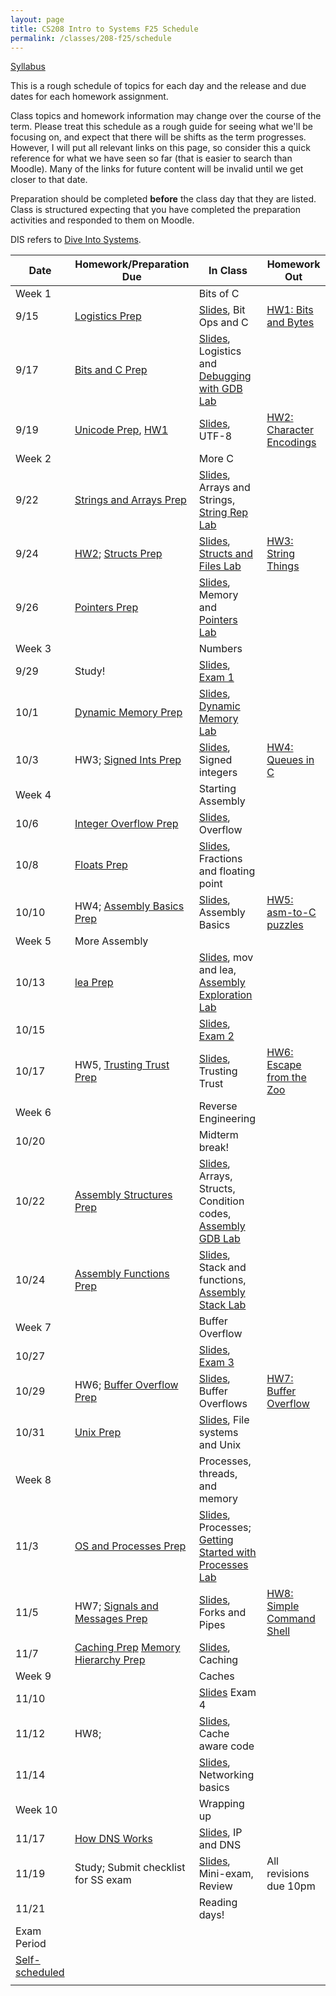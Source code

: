 ```yaml
---
layout: page
title: CS208 Intro to Systems F25 Schedule
permalink: /classes/208-f25/schedule
---
```


[Syllabus](syllabus)

This is a rough schedule of topics for each day and the release and due dates for each homework assignment.

Class topics and homework information may change over the course of the term. Please treat this schedule as a rough guide for seeing what we'll be focusing on, and expect that there will be shifts as the term progresses. However, I will put all relevant links on this page, so consider this a quick reference for what we have seen so far (that is easier to search than Moodle). Many of the links for future content will be invalid until we get closer to that date.

Preparation should be completed **before** the class day that they are listed. Class is structured expecting that you have completed the preparation activities and responded to them on Moodle.

DIS refers to [Dive Into Systems](https://diveintosystems.org/book/index.html).

| Date	| Homework/Preparation Due	| In Class |	Homework Out |
| ------- | --------------- | ------------- | -------------- |
| Week 1 | | Bits of C| |
| 9/15| [Logistics Prep](intro-logistics-prep) |  [Slides](), Bit Ops and C| [HW1: Bits and Bytes](hw1) |
| 9/17 | [Bits and C Prep](bits-c-prep) |  [Slides](https://docs.google.com/presentation/d/1mQ_tI4UWB0xVPrqaux1pCCNGKk_3tVcMWN6rrwCBLjc/edit?usp=sharing), Logistics and [Debugging with GDB Lab](c-gdb-lab)|	 |
| 9/19 | [Unicode Prep](unicode-prep), [HW1](hw1) | [Slides](https://docs.google.com/presentation/d/1KUi0jrs8UeXemMSyNfRSvCnf8j3MFFv0y3nOgGV1-aU/edit?usp=sharing), UTF-8|	 [HW2: Character Encodings](hw2) |
| Week 2 | | More C | |
| 9/22 |  [Strings and Arrays Prep](strings-prep)  | [Slides](https://docs.google.com/presentation/d/12CUWNNlhgl-NJ3fmvAnyxf3QyPXrgzCDLxOJV6kASJ4/edit?usp=sharing), Arrays and Strings, [String Rep Lab](char-rep-lab)	|  |
| 9/24 | [HW2](hw2); [Structs Prep](structs-prep)  |	[Slides](https://docs.google.com/presentation/d/10fLXS17QT_Rxf3JRab855Fnm4S4IdocfXMpiNLM_CWU/edit?usp=sharing), [Structs and Files Lab](structs-files-lab)	|[HW3: String Things](hw3) |
| 9/26 | [Pointers Prep](pointers-prep)  | [Slides](https://docs.google.com/presentation/d/1eul5sVl1u_siIX5Ou0nyXhDgrH4Ve_qCXgUyxwgYq9w/edit?usp=sharing), Memory and [Pointers Lab](pointers-lab) 	|  |
| Week 3 | |  Numbers | |
| 9/29 | Study!  |	[Slides](https://docs.google.com/presentation/d/16nVL6HKOmwamiC_-UP1o53df6ybZxKiIh-O11ISOZTQ/edit?usp=sharing), [Exam 1](exam1) |  |
| 10/1 | [Dynamic Memory Prep](dynamic-prep)  |	[Slides](https://docs.google.com/presentation/d/1HHVa39oHeTrZtgoy8io8XHAAdqs3rTG5nsFjiAQZerc/edit?usp=sharing),  [Dynamic Memory Lab](dynamic-lab) | |
| 10/3 | HW3; [Signed Ints Prep](signed-prep) |	   [Slides](https://docs.google.com/presentation/d/1qT6pwu7uafnk-SMxPTblxgFsqfM76PAcZm9_VV7wjYo/edit?usp=sharing), 	Signed integers |[HW4: Queues in C](hw4) |
| Week 4 | | Starting Assembly | |
| 10/6 | [Integer Overflow Prep](int-overflow-prep)| [Slides](https://docs.google.com/presentation/d/1DtBm6GU8ld-44vt0DhHBC3Ca3tXVF8xcZcrnELj-W2M/edit?usp=sharing), Overflow 	|  |
| 10/8 | [Floats Prep](floats-prep) |	[Slides](https://docs.google.com/presentation/d/18poK0zNyH6qRLdU4hygBB8_WVkCCYN0IdDqVR_VsGKU/edit?usp=sharing), Fractions and floating point	|  |
| 10/10 | HW4; [Assembly Basics Prep](asm-basics-prep) |	[Slides](https://docs.google.com/presentation/d/1cR6D8JpgE51nZfXFS8BRZtAaySX2fUZ9h20xNg-EyFY/edit?usp=sharing), Assembly Basics |[HW5: asm-to-C puzzles](hw5) |
| Week 5 |  More Assembly |  | |
| 10/13 |	[lea Prep](asm-lea-prep)	| [Slides](https://docs.google.com/presentation/d/1LcxQJJARg4McZVBF9JrVshljJbkzqLtvyS-aCgyTwDU/edit?usp=sharing), mov and lea, [Assembly Exploration Lab](asm-lea-lab)	|  |
| 10/15 |    | [Slides](https://docs.google.com/presentation/d/1aH8aeh2XuR2itSJYIjQP1qKvJAkVhj3r3aLPobXOF9c/edit?usp=sharing), [Exam 2](exam2)|  |
| 10/17	|HW5, [Trusting Trust Prep](trust-prep)  |	[Slides](https://docs.google.com/presentation/d/1zyWuTzHPeQkzzBEI7LBajEkHwaroLteDUVDsosctnj4/edit?usp=sharing),  Trusting Trust	| [HW6: Escape from the Zoo](hw6) |
| Week 6 | | Reverse Engineering | |
| 10/20 |  | Midterm break! | |
| 10/22 | [Assembly Structures Prep](asm-structs-prep) | [Slides](https://docs.google.com/presentation/d/1Nq0KZEqNQkZXVAZyGH1CBn8OUyYtoWNJzpqFHu0ctzk/edit?usp=sharing), Arrays, Structs, Condition codes, [Assembly GDB Lab](asm-gdb-lab) | |
| 10/24 | [Assembly Functions Prep](asm-functions-prep) |	[Slides](https://docs.google.com/presentation/d/1jFNp9vEu0nPfgCxE6weRrxgC2uyLYdYClwfFlGz6qhA/edit?usp=sharing), Stack and functions, [Assembly Stack Lab](asm-stack-lab)	|   |
| Week 7 | | Buffer Overflow | |
| 10/27 | | [Slides](),	[Exam 3](exam3)	 | |
| 10/29 |	HW6; [Buffer Overflow Prep](buffer-overflow-prep) |[Slides](), Buffer Overflows	| [HW7: Buffer Overflow](hw8)  |
| 10/31 |[Unix Prep](useful-unix-prep)  |[Slides](),	File systems and Unix	|  |
| Week 8 | | Processes, threads, and memory| |
| 11/3 |[OS and Processes Prep](os-processes-prep) | [Slides](),	Processes; [Getting Started with Processes Lab](https://www.cs.carleton.edu/faculty/tamert/courses/cs208-f23/labs/lab7/)	 |  |	
| 11/5 | HW7; [Signals and Messages Prep](os-signals-prep)	|  [Slides](), Forks and Pipes |	[HW8: Simple Command Shell]() |
| 11/7 |[Caching Prep](caching-prep) [Memory Hierarchy Prep](mem-hierarchy-prep) | [Slides](), Caching	|  |	
| Week 9 | | Caches| |
| 11/10 |   | [Slides]()	Exam 4|  |
| 11/12 | HW8; |[Slides](),  Cache aware code |  |
| 11/14	|   | [Slides](), Networking basics | |
| Week 10 | | Wrapping up | |
| 11/17 | [How DNS Works](https://howdns.works/) |[Slides](), IP and DNS| |
| 11/19 |  Study; Submit checklist for SS exam | [Slides](), Mini-exam, Review |All revisions due 10pm|
| 11/21 |  | Reading days!| |
| Exam Period | | | |
| [Self-scheduled](quiz-final) | |  | |
| | |   | |